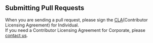 ## Submitting Pull Requests

When you are sending a pull request, please sign the [CLA](https://cla-assistant.io/kakao/web2app)(Contributor Licensing Agreement) for Individual.  
If you need a Contributor Licensing Agreement for Corporate, please [contact us](mailto:oss@kakaocorp.com).
